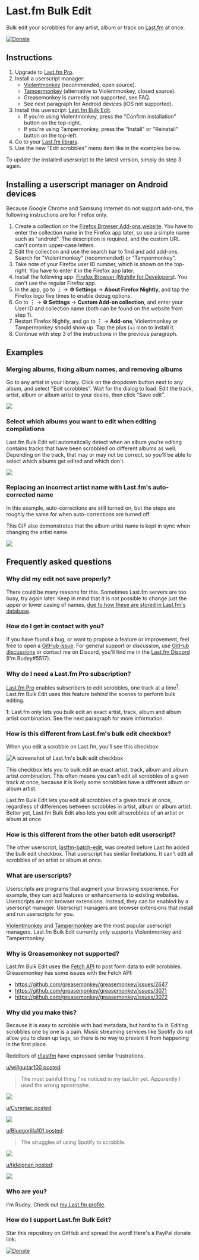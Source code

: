 # Last.fm Bulk Edit

Bulk edit your scrobbles for any artist, album or track on [Last.fm](https://www.last.fm/) at once.

[![Donate](https://img.shields.io/badge/Donate-PayPal-green.svg)](https://www.paypal.com/cgi-bin/webscr?cmd=_s-xclick&hosted_button_id=QPVH74PGFEFTL&source=url)


## Instructions

1. Upgrade to [Last.fm Pro](https://www.last.fm/pro).
2. Install a userscript manager:
   - [Violentmonkey](https://violentmonkey.github.io/) (recommended, open source).
   - [Tampermonkey](https://tampermonkey.net/) (alternative to Violentmonkey, closed source).
   - Greasemonkey is currently not supported, see FAQ.
   - See next paragraph for Android devices (iOS not supported).
3. Install this userscript: [Last.fm Bulk Edit](https://github.com/RudeySH/lastfm-bulk-edit/raw/main/dist/lastfm-bulk-edit.user.js).
   - If you're using Violentmonkey, press the "Confirm installation" button on the top-right.
   - If you're using Tampermonkey, press the "Install" or "Reinstall" button on the top-left.
4. Go to your [Last.fm library](https://www.last.fm/user/_/library/artists).
5. Use the new "Edit scrobbles" menu item like in the examples below.

To update the installed userscript to the latest version, simply do step 3 again.


## Installing a userscript manager on Android devices

Because Google Chrome and Samsung Internet do not support add-ons, the following instructions are for Firefox only.

1. Create a collection on the [Firefox Browser Add-ons website](https://addons.mozilla.org/en-US/firefox/collections/). You have to enter the collection name in the Firefox app later, so use a simple name such as "android". The description is required, and the custom URL can't contain upper-case letters.
2. Edit the collection and use the search bar to find and add add-ons. Search for "Violentmonkey" (recommended) or "Tampermonkey".
3. Take note of your Firefox user ID number, which is shown on the top-right. You have to enter it in the Firefox app later.
4. Install the following app: [Firefox Browser (Nightly for Developers)](https://play.google.com/store/apps/details?id=org.mozilla.fenix). You can't use the regular Firefox app.
5. In the app, go to **⋮** → **⚙ Settings** → **About Firefox Nightly**, and tap the Firefox logo five times to enable debug options.
6. Go to **⋮** → **⚙ Settings** → **Custom Add-on collection**, and enter your User ID and collection name (both can be found on the website from step 1).
7. Restart Firefox Nightly, and go to **⋮** → **Add-ons**, Violentmonkey or Tampermonkey should show up. Tap the plus (+) icon to install it.
8. Continue with step 3 of the instructions in the previous paragraph.


## Examples

### Merging albums, fixing album names, and removing albums

Go to any artist in your library. Click on the dropdown button next to any album, and select "Edit scrobbles". Wait for the dialog to load. Edit the track, artist, album or album artist to your desire, then click "Save edit".

![](img/fix-albums.gif)


### Select which albums you want to edit when editing compilations

Last.fm Bulk Edit will automatically detect when an album you're editing contains tracks that have been scrobbled on different albums as well. Depending on the track, that may or may not be correct, so you'll be able to select which albums get edited and which don't.

![](img/compilations.gif)


### Replacing an incorrect artist name with Last.fm's auto-corrected name

In this example, auto-corrections are still turned on, but the steps are roughly the same for when auto-corrections are turned off.

This GIF also demonstrates that the album artist name is kept in sync when changing the artist name.

![](img/album-artist-sync.gif)


## Frequently asked questions

### Why did my edit not save properly?

There could be many reasons for this. Sometimes Last.fm servers are too busy, try again later. Keep in mind that it is not possible to change just the upper or lower casing of names, [due to how these are stored in Last.fm's database](https://getsatisfaction.com/lastfm/topics/website-update-12-march-editing-scrobbles-subscriber-feature).


### How do I get in contact with you?

If you have found a bug, or want to propose a feature or improvement, feel free to open a [GitHub issue](https://github.com/RudeySH/lastfm-bulk-edit/issues). For general support or discussion, use [GitHub discussions](https://github.com/RudeySH/lastfm-bulk-edit/discussions) or contact me on Discord, you'll find me in the [Last.fm Discord](https://discord.gg/6aTeg3u) (I'm Rudey#5517).


### Why do I need a Last.fm Pro subscription?

[Last.fm Pro](https://www.last.fm/pro) enables subscribers to edit scrobbles, one track at a time<sup id="a1">[1](#f1)</sup>. Last.fm Bulk Edit uses this feature behind the scenes to perform bulk editing.

<strong id="f1">1</strong>: Last.fm only lets you bulk edit an exact artist, track, album and album artist combination. See the next paragraph for more information.


### How is this different from Last.fm's bulk edit checkbox?

When you edit a scrobble on Last.fm, you'll see this checkbox:

![A screenshot of Last.fm's bulk edit checkbox](img/bulk-edit.png)

This checkbox lets you to bulk edit an exact artist, track, album and album artist combination. This often means you can't edit all scrobbles of a given track at once, because it is likely some scrobbles have a different album or album artist.

Last.fm Bulk Edit lets you edit all scrobbles of a given track at once, regardless of differences between scrobbles in artist, album or album artist. Better yet, Last.fm Bulk Edit also lets you edit all scrobbles of an artist or album at once.


### How is this different from the other batch edit userscript?

The other userscript, [lastfm-batch-edit](https://github.com/danielrw7/lastfm-batch-edit), was created before Last.fm added the bulk edit checkbox. That userscript has similar limitations. It can't edit all scrobbles of an artist or album at once.


### What are userscripts?

Userscripts are programs that augment your browsing experience.
For example, they can add features or enhancements to existing websites.
Userscripts are not browser extensions. Instead, they can be enabled by a userscript manager.
Userscript managers are browser extensions that install and run userscripts for you.

[Violentmonkey](https://violentmonkey.github.io/) and [Tampermonkey](https://tampermonkey.net/) are the most popular userscript managers. Last.fm Bulk Edit currently only supports Violentmonkey and Tampermonkey.


### Why is Greasemonkey not supported?

Last.fm Bulk Edit uses the [Fetch API](https://developer.mozilla.org/en-US/docs/Web/API/Fetch_API) to post form data to edit scrobbles. Greasemonkey has some issues with the Fetch API:
- https://github.com/greasemonkey/greasemonkey/issues/2647
- https://github.com/greasemonkey/greasemonkey/issues/3071
- https://github.com/greasemonkey/greasemonkey/issues/3072


### Why did you make this?

Because it is easy to scrobble with bad metadata, but hard to fix it. Editing scrobbles one by one is a pain. Music streaming services like Spotify do not allow you to clean up tags, so there is no way to prevent it from happening in the first place.

Redditors of [r/lastfm](https://www.reddit.com/r/lastfm) have expressed similar frustrations.

[u/willguitar100 posted](https://www.reddit.com/r/lastfm/comments/azks0z/the_most_painful_thing_ive_noticed_in_my_lastfm/):

> The most painful thing I've noticed in my last.fm yet. Apparently I used the wrong apostrophe.

![](img/reddit/z9wuk5fq1dl21.png)

[u/Cyreniac posted](https://www.reddit.com/r/lastfm/comments/ahbr4w/are_memes_allowed_here/):

![](img/reddit/j2Vr-boauwYbLfmDJlVRoL74WiHeaiYjzWESXQMh3yk.jpg)

[u/Bluegorilla101 posted](https://www.reddit.com/r/lastfm/comments/8ver9b/the_struggles_of_using_spotify_to_scrobble/):

> The struggles of using Spotify to scrobble.

![](img/reddit/n2rcyyfssf711.png)

[u/tjdeignan posted](https://www.reddit.com/r/lastfm/comments/dagrtb/why/):

![](img/reddit/ztpdkkp2jcp31.jpg)


### Who are you?

I'm Rudey. Check out [my Last.fm profile](https://www.last.fm/user/RudeySH).


### How do I support Last.fm Bulk Edit?

Star this repository on GitHub and spread the word! Here's a PayPal donate link:

[![Donate](https://img.shields.io/badge/Donate-PayPal-green.svg)](https://www.paypal.com/cgi-bin/webscr?cmd=_s-xclick&hosted_button_id=QPVH74PGFEFTL&source=url)
